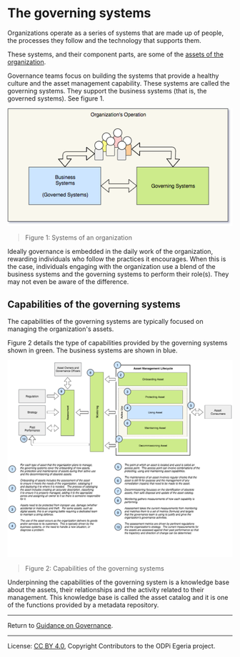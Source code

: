 <!-- SPDX-License-Identifier: CC-BY-4.0 -->
<!-- Copyright Contributors to the ODPi Egeria project. -->

# The governing systems

Organizations operate as a series of systems that are made
up of people, the processes they follow and the technology
that supports them.

These systems, and their component parts, are some of the
[assets of the organization](../governance-basics).

Governance teams focus on building the systems that provide
a healthy culture and the asset management capability.  These
systems are called the governing systems.  They support the
business systems (that is, the governed systems).
See figure 1.

![Figure 1](systems-of-an-organization.png#pagewidth)
> Figure 1: Systems of an organization

Ideally governance is embedded in the daily work of the
organization, rewarding individuals who follow the practices
it encourages.  When this is the case, individuals engaging with
the organization use a blend of the business systems and the
governing systems to perform their role(s).  They may not even
be aware of the difference.


## Capabilities of the governing systems

The capabilities of the governing
systems are typically focused
on managing the
organization's assets.

Figure 2 details the type of capabilities provided by the governing
systems shown in green.  The business systems are shown in blue.


![Figure 2](capabilities-of-the-governing-systems.png#pagewidth)
> Figure 2: Capabilities of the governing systems



Underpinning the capabilities of the governing system
is a knowledge base about the assets,
their relationships and the activity related to their
management.
This knowledge base is called the asset catalog
and it is one of the functions provided by a metadata repository. 



----
Return to [Guidance on Governance](..).



----
License: [CC BY 4.0](https://creativecommons.org/licenses/by/4.0/),
Copyright Contributors to the ODPi Egeria project.